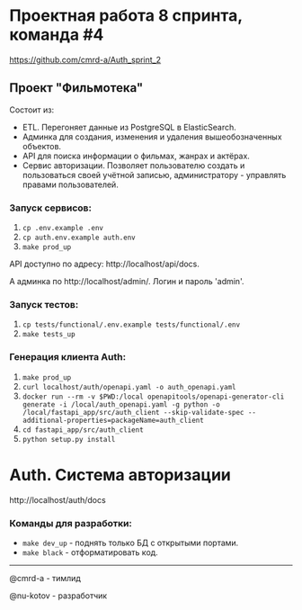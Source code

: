 # Проектная работа 8 спринта, команда #4

https://github.com/cmrd-a/Auth_sprint_2

## Проект "Фильмотека"
Состоит из:
 - ETL. Перегоняет данные из PostgreSQL в ElasticSearch.
 - Админка для создания, изменения и удаления вышеобозначенных объектов.
 - API для поиска информации о фильмах, жанрах и актёрах.
 - Сервис авторизации. Позволяет пользователю создать и пользоваться своей учётной записью, администратору - управлять правами пользователей.

### Запуск сервисов:
 1. `cp .env.example .env`
 2. `cp auth.env.example auth.env`
 3. `make prod_up`

API доступно по адресу: http://localhost/api/docs.

А админка по http://localhost/admin/. Логин и пароль 'admin'.

### Запуск тестов:
 1. `cp tests/functional/.env.example tests/functional/.env`
 2. `make tests_up`

### Генерация клиента Auth:
 1. `make prod_up`
 2. `curl localhost/auth/openapi.yaml -o auth_openapi.yaml`
 3. `docker run --rm -v $PWD:/local openapitools/openapi-generator-cli generate -i /local/auth_openapi.yaml -g python -o /local/fastapi_app/src/auth_client --skip-validate-spec --additional-properties=packageName=auth_client`
 4. `cd fastapi_app/src/auth_client`
 5. `python setup.py install`

# Auth. Система авторизации

http://localhost/auth/docs

### Команды для разработки:
 - `make dev_up` - поднять только БД с открытыми портами.
 - `make black` - отформатировать код.

---
@cmrd-a - тимлид

@nu-kotov - разработчик